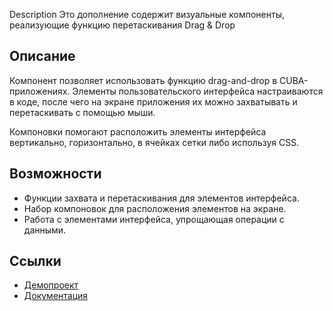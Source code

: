 Description
Это дополнение содержит визуальные компоненты, реализующие функцию перетаскивания Drag & Drop

## Описание
Компонент позволяет использовать функцию drag-and-drop в CUBA-приложениях. Элементы пользовательского интерфейса настраиваются в коде, после чего на экране приложения их можно захватывать и перетаскивать с помощью мыши.

Компоновки помогают расположить элементы интерфейса вертикально, горизонтально, в ячейках сетки либо используя CSS.

## Возможности
- Функции захвата и перетаскивания для элементов интерфейса.
- Набор компоновок для расположения элементов на экране.
- Работа с элементами интерфейса, упрощающая операции с данными.

## Ссылки
- [Демопроект](https://github.com/cuba-platform/sample-components-dragdrop)
- [Документация](https://github.com/cuba-platform/cuba-dnd/blob/master/README.md)